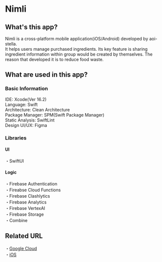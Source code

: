 # Nimli

## What's this app?
Nimli is a cross-platform mobile application(iOS/Android) developed by aoi-stella.  
It helps users manage purchased ingredients.
Its key feature is sharing ingredient information within group would be created by themselves.
The reason that developed it is to reduce food waste.

## What are used in this app?
### Basic Information
IDE: Xcode(Ver 16.2)  
Language: Swift  
Architecture: Clean Architecture  
Package Manager: SPM(Swift Package Manager)  
Static Analysis: SwiftLint  
Design UI/UX: Figma

### Libraries
#### UI
  ・SwiftUI  
#### Logic
  ・Firebase Authentication  
  ・Fireabse Cloud Functions  
  ・Firebase Clashlytics  
  ・Firebase Analytics  
  ・Firebase VertexAI  
  ・Firebase Storage  
  ・Combine

## Related URL
・[Google Cloud](https://github.com/aoi-stella/Nimli-GoogleCloud)  
・[iOS](https://github.com/aoi-stella/Nimli-iOS)
